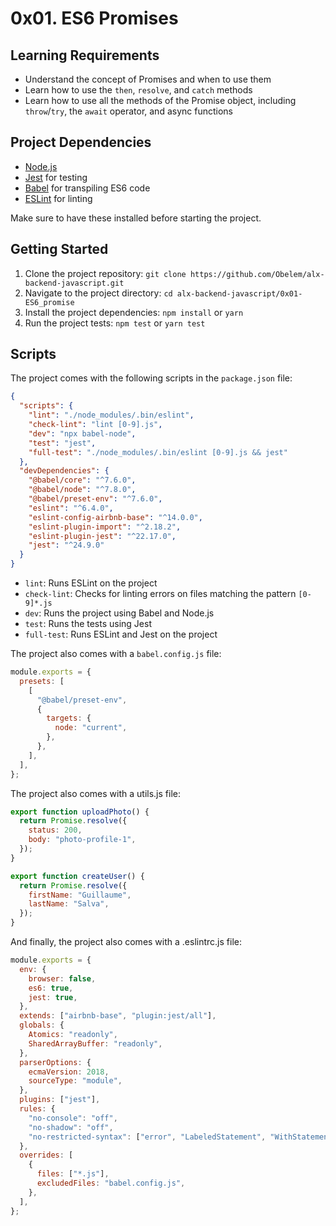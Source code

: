 # 0x01. ES6 Promises

## Learning Requirements

- Understand the concept of Promises and when to use them
- Learn how to use the `then`, `resolve`, and `catch` methods
- Learn how to use all the methods of the Promise object, including `throw`/`try`, the `await` operator, and async functions

## Project Dependencies

- [Node.js](https://nodejs.org/)
- [Jest](https://jestjs.io/) for testing
- [Babel](https://babeljs.io/) for transpiling ES6 code
- [ESLint](https://eslint.org/) for linting

Make sure to have these installed before starting the project.

## Getting Started

1. Clone the project repository: `git clone https://github.com/Obelem/alx-backend-javascript.git`
2. Navigate to the project directory: `cd alx-backend-javascript/0x01-ES6_promise`
3. Install the project dependencies: `npm install` or `yarn`
4. Run the project tests: `npm test` or `yarn test`

## Scripts

The project comes with the following scripts in the `package.json` file:

```json
{
  "scripts": {
    "lint": "./node_modules/.bin/eslint",
    "check-lint": "lint [0-9].js",
    "dev": "npx babel-node",
    "test": "jest",
    "full-test": "./node_modules/.bin/eslint [0-9].js && jest"
  },
  "devDependencies": {
    "@babel/core": "^7.6.0",
    "@babel/node": "^7.8.0",
    "@babel/preset-env": "^7.6.0",
    "eslint": "^6.4.0",
    "eslint-config-airbnb-base": "^14.0.0",
    "eslint-plugin-import": "^2.18.2",
    "eslint-plugin-jest": "^22.17.0",
    "jest": "^24.9.0"
  }
}
```

- `lint`: Runs ESLint on the project
- `check-lint`: Checks for linting errors on files matching the pattern `[0-9]*.js`
- `dev`: Runs the project using Babel and Node.js
- `test`: Runs the tests using Jest
- `full-test`: Runs ESLint and Jest on the project

The project also comes with a `babel.config.js` file:

```javascript
module.exports = {
  presets: [
    [
      "@babel/preset-env",
      {
        targets: {
          node: "current",
        },
      },
    ],
  ],
};
```

The project also comes with a utils.js file:

```javascript
export function uploadPhoto() {
  return Promise.resolve({
    status: 200,
    body: "photo-profile-1",
  });
}

export function createUser() {
  return Promise.resolve({
    firstName: "Guillaume",
    lastName: "Salva",
  });
}
```

And finally, the project also comes with a .eslintrc.js file:

```javascript
module.exports = {
  env: {
    browser: false,
    es6: true,
    jest: true,
  },
  extends: ["airbnb-base", "plugin:jest/all"],
  globals: {
    Atomics: "readonly",
    SharedArrayBuffer: "readonly",
  },
  parserOptions: {
    ecmaVersion: 2018,
    sourceType: "module",
  },
  plugins: ["jest"],
  rules: {
    "no-console": "off",
    "no-shadow": "off",
    "no-restricted-syntax": ["error", "LabeledStatement", "WithStatement"],
  },
  overrides: [
    {
      files: ["*.js"],
      excludedFiles: "babel.config.js",
    },
  ],
};
```
